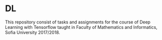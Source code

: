 # DL

This repository consist of tasks and assignments for the course of Deep Learning with Tensorflow taught in Faculty of Mathematics and Informatics, Sofia University 2017/2018.
